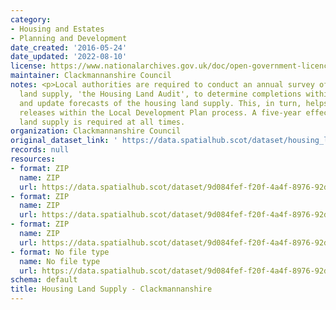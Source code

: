 ```yaml
---
category:
- Housing and Estates
- Planning and Development
date_created: '2016-05-24'
date_updated: '2022-08-10'
license: https://www.nationalarchives.gov.uk/doc/open-government-licence/version/3/
maintainer: Clackmannanshire Council
notes: <p>Local authorities are required to conduct an annual survey of the housing
  land supply, 'the Housing Land Audit', to determine completions within the timeframe
  and update forecasts of the housing land supply. This, in turn, helps inform land
  releases within the Local Development Plan process. A five-year effective housing
  land supply is required at all times.                                                                                                                                                                                                                                                                                                                                                                                                                                                                                                                                                                                                                                                                                                                                                                                                                                                                                                                                                                                                                                                                                                                                                                                                                                                                                                                                                                                                                                                                                                                                                                                                                                                                                                               </p>
organization: Clackmannanshire Council
original_dataset_link: ' https://data.spatialhub.scot/dataset/housing_land_supply-cl'
records: null
resources:
- format: ZIP
  name: ZIP
  url: https://data.spatialhub.scot/dataset/9d084fef-f20f-4a4f-8976-92d81dd8088c/resource/56a43d89-ed61-4020-95ae-b7d884ae71bd/download/hla2016.zip
- format: ZIP
  name: ZIP
  url: https://data.spatialhub.scot/dataset/9d084fef-f20f-4a4f-8976-92d81dd8088c/resource/c7a9a18e-c335-4522-a0df-02bbf7e6c4c9/download/hla2018.zip
- format: ZIP
  name: ZIP
  url: https://data.spatialhub.scot/dataset/9d084fef-f20f-4a4f-8976-92d81dd8088c/resource/c88a63da-88d7-4929-a49c-af30fbf040a6/download/spatialhubhousinglandaudit.gpkg
- format: No file type
  name: No file type
  url: https://data.spatialhub.scot/dataset/9d084fef-f20f-4a4f-8976-92d81dd8088c/resource/7c227a3e-a7db-414e-bb20-210cafd567d6/download/clacks_housinglandaudit.gpkg
schema: default
title: Housing Land Supply - Clackmannanshire
---
```

